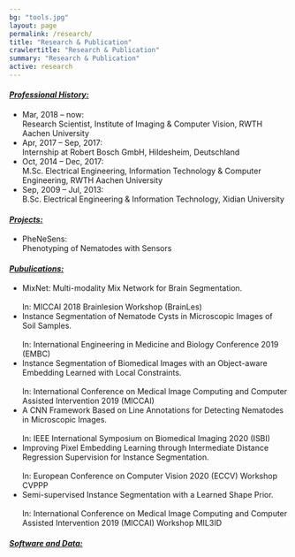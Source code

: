 ```yaml
---
bg: "tools.jpg"
layout: page
permalink: /research/
title: "Research & Publication"
crawlertitle: "Research & Publication"
summary: "Research & Publication"
active: research
---
```

<h4><i><u>Professional History:</u></i></h4>
<ul>
  <li><div class='pub_title'>Mar, 2018 – now: &nbsp;</div> Research Scientist, Institute of Imaging & Computer Vision, RWTH Aachen University</li>
  <li><div class='pub_title'>Apr, 2017 – Sep, 2017: &nbsp;</div> Internship at Robert Bosch GmbH, Hildesheim, Deutschland</li>
  <li><div class='pub_title'>Oct, 2014 – Dec, 2017: &nbsp;</div> M.Sc. Electrical Engineering, Information Technology & Computer Engineering, RWTH Aachen University</li>
  <li><div class='pub_title'>Sep, 2009 – Jul, 2013: &nbsp;</div> B.Sc. Electrical Engineering & Information Technology, Xidian University</li>
</ul>

<h4><i><u>Projects:</u></i></h4>
<ul>
  <li><div class='pub_title'>PheNeSens: &nbsp;</div> Phenotyping of Nematodes with Sensors</li>
</ul>

<h4><i><u>Pubulications:</u></i></h4>
<ul>
  <li><div class='pub_title'>MixNet: Multi-modality Mix Network for Brain Segmentation. </div> <br/> In: MICCAI 2018 Brainlesion Workshop (BrainLes)</li>
  <li><div class='pub_title'>Instance Segmentation of Nematode Cysts in Microscopic Images of Soil Samples. </div> <br/> In: International Engineering in Medicine and Biology Conference 2019 (EMBC)</li>
  <li><div class='pub_title'>Instance Segmentation of Biomedical Images with an Object-aware Embedding Learned with Local Constraints. </div> <br/> In: International Conference on Medical Image Computing and Computer Assisted Intervention 2019 (MICCAI)</li>
  <li><div class='pub_title'>A CNN Framework Based on Line Annotations for Detecting Nematodes in Microscopic Images. </div> <br/> In: IEEE International Symposium on Biomedical Imaging 2020 (ISBI)  </li>
  <li><div class='pub_title'>Improving Pixel Embedding Learning through Intermediate Distance Regression Supervision for Instance Segmentation. </div> <br/> In: European Conference on Computer Vision 2020 (ECCV) Workshop CVPPP  </li>
  <li><div class='pub_title'>Semi-supervised Instance Segmentation with a Learned Shape Prior. </div> <br/> In: International Conference on Medical Image Computing and Computer Assisted Intervention 2019 (MICCAI) Workshop MIL3ID</li>
</ul>

<h4><i><u>Software and Data:</u></i></h4>
<ul>
</ul>
